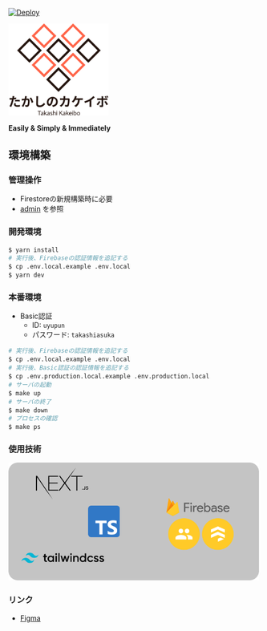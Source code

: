 [![Deploy](https://github.com/uyupun/takakeibo/actions/workflows/main.yml/badge.svg?branch=main)](https://github.com/uyupun/takakeibo/actions/workflows/main.yml)

<img src="public/logo.png" width="200px">

**Easily & Simply & Immediately**

## 環境構築

### 管理操作

- Firestoreの新規構築時に必要
- [admin](./admin/README.md) を参照

### 開発環境

```bash
$ yarn install
# 実行後、Firebaseの認証情報を追記する
$ cp .env.local.example .env.local
$ yarn dev
```

### 本番環境

- Basic認証
  - ID: `uyupun`
  - パスワード: `takashiasuka`

```bash
# 実行後、Firebaseの認証情報を追記する
$ cp .env.local.example .env.local
# 実行後、Basic認証の認証情報を追記する
$ cp .env.production.local.example .env.production.local
# サーバの起動
$ make up
# サーバの終了
$ make down
# プロセスの確認
$ make ps
```

### 使用技術

<img src="tech.png" width="500px">

### リンク

- [Figma](https://www.figma.com/file/kOALoH5sNvMtIAhQvHTTyb/takakeibo)
